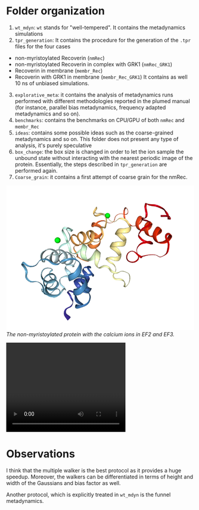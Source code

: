 
# Folder organization

1. `wt_mdyn`:  `wt` stands for "well-tempered". It contains the metadynamics simulations
2. `tpr_generation`: It contains the procedure for the generation of the `.tpr` files for the four cases 
- non-myristoylated Recoverin (`nmRec`)
- non-myristoylated Recoverin in complex with GRK1 (`nmRec_GRK1`)
- Recoverin in membrane (`membr_Rec`)
- Recoverin with GRK1 in membrane (`membr_Rec_GRK1`)
It contains as well 10 ns of unbiased simulations. 
3. `explorative_meta`: it contains the analysis of metadynamics runs performed with different methodologies reported in the plumed manual (for instance, parallel bias metadynamics, frequency adapted metadynamics and so on).
4. `benchmarks`: contains the benchmarks on CPU/GPU of both `nmRec` and `membr_Rec`
5. `ideas`: contains some possible ideas such as the coarse-grained metadynamics and so on. This folder does not present any type of analysis, it's purely speculative
6. `box_change`: the box size is changed in order to let the ion sample the unbound state without interacting with the nearest periodic image of the protein. Essentially, the steps described in `tpr_generation` are performed again. 
7. `Coarse_grain`: it contains a first attempt of coarse grain for the nmRec. 


![Alt text](nglview.png)
*The non-myristoylated protein with the calcium ions in EF2 and EF3.*

<video src="FE_profile.mp4" width="320" height="240" controls></video>

# Observations 

I think that the multiple walker is the best protocol as it provides a huge speedup. Moreover, the walkers can be differentiated in terms of height and width of the Gaussians and bias factor as well. 

Another protocol, which is explicitly treated in `wt_mdyn` is the funnel metadynamics.  


